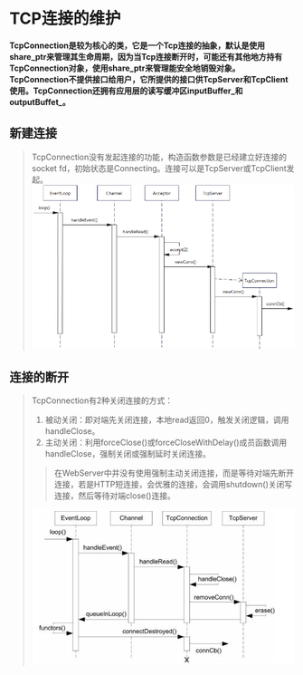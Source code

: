 # TCP连接的维护
**TcpConnection是较为核心的类，它是一个Tcp连接的抽象，默认是使用share_ptr来管理其生命周期，因为当Tcp连接断开时，可能还有其他地方持有TcpConnection对象，使用share_ptr来管理能安全地销毁对象。TcpConnection不提供接口给用户，它所提供的接口供TcpServer和TcpClient使用。TcpConnection还拥有应用层的读写缓冲区inputBuffer_和outputBuffet_。**
## 新建连接
>TcpConnection没有发起连接的功能，构造函数参数是已经建立好连接的socket fd，初始状态是Connecting。连接可以是TcpServer或TcpClient发起。
![新建连接](./datum/%E6%96%B0%E5%BB%BA%E8%BF%9E%E6%8E%A5%E6%97%B6%E5%BA%8F%E5%9B%BE.png)

## 连接的断开
>TcpConnection有2种关闭连接的方式：
>1. 被动关闭：即对端先关闭连接，本地read返回0，触发关闭逻辑，调用handleClose。
>2. 主动关闭：利用forceClose()或forceCloseWithDelay()成员函数调用handleClose，强制关闭或强制延时关闭连接。
>>在WebServer中并没有使用强制主动关闭连接，而是等待对端先断开连接，若是HTTP短连接，会优雅的连接，会调用shutdown()关闭写连接，然后等待对端close()连接。
>
>![连接的断开](./datum/TcpConnection%E6%96%AD%E5%BC%80%E8%BF%9E%E6%8E%A5.png)
